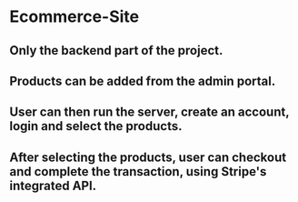 # Ecommerce-Site

## Only the backend part of the project.

## Products can be added from the admin portal.

## User can then run the server, create an account, login and select the products.

## After selecting the products, user can checkout and complete the transaction, using Stripe's integrated API.
